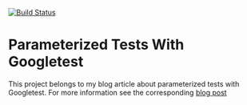 [![Build Status](https://dev.azure.com/thomassedlmair/ParameterizedTests_gtest/_apis/build/status/ThoSe1990.ParameterizedTests_gtest?branchName=main)](https://dev.azure.com/thomassedlmair/ParameterizedTests_gtest/_build/latest?definitionId=9&branchName=main)

# Parameterized Tests With Googletest

This project belongs to my blog article about parameterized tests with Googletest. For more information see the corresponding [blog post](https://www.codingwiththomas.com/blog/typed-tests-for-interfaces-with-googletest)
